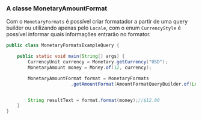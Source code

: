 ### A classe MonetaryAmountFormat

Com o `MonetaryFormats` é possível criar formatador a partir de uma query builder ou utilizando apenas pelo `Locale`, com o enum `CurrencyStyle` é possível informar quais informações entrarão no formator.



```java
public class MonetaryFormatsExampleQuery {

    public static void main(String[] args) {
        CurrencyUnit currency = Monetary.getCurrency("USD");
        MonetaryAmount money = Money.of(12, currency);

        MonetaryAmountFormat format = MonetaryFormats
                        .getAmountFormat(AmountFormatQueryBuilder.of(Locale.US).set(CurrencyStyle.SYMBOL).build());


        String resultText = format.format(money);//$12.00
    }
}
```
